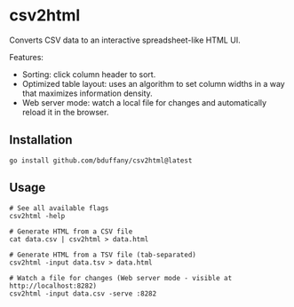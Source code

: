 # csv2html

Converts CSV data to an interactive spreadsheet-like HTML UI.

Features:

- Sorting: click column header to sort.
- Optimized table layout: uses an algorithm to set column widths in a way that maximizes information density.
- Web server mode: watch a local file for changes and automatically reload it in the browser.

## Installation

```shell
go install github.com/bduffany/csv2html@latest
```

## Usage

```shell
# See all available flags
csv2html -help

# Generate HTML from a CSV file
cat data.csv | csv2html > data.html

# Generate HTML from a TSV file (tab-separated)
csv2html -input data.tsv > data.html

# Watch a file for changes (Web server mode - visible at http://localhost:8282)
csv2html -input data.csv -serve :8282
```
